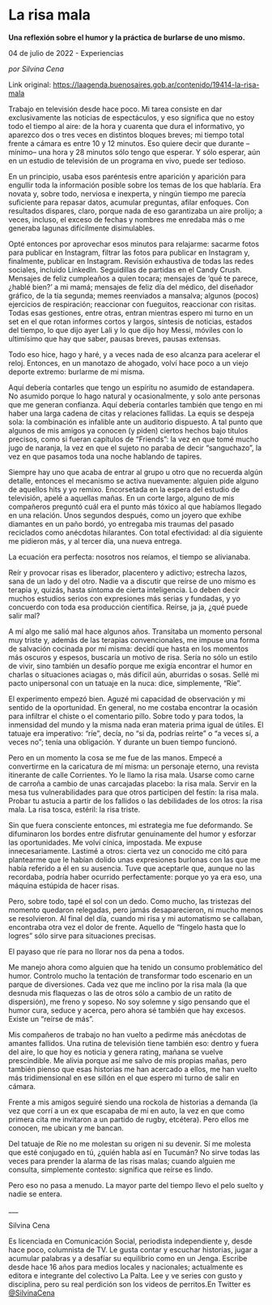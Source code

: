 # La risa mala

**Una reflexión sobre el humor y la práctica de burlarse de uno mismo.**

04 de julio de 2022 - Experiencias

_por Silvina Cena_

Link original: https://laagenda.buenosaires.gob.ar/contenido/19414-la-risa-mala



Trabajo en televisión desde hace poco. Mi tarea consiste en dar exclusivamente las noticias de espectáculos, y eso significa que no estoy todo el tiempo al aire: de la hora y cuarenta que dura el informativo, yo aparezco dos o tres veces en distintos bloques breves; mi tiempo total frente a cámara es entre 10 y 12 minutos. Eso quiere decir que durante –mínimo– una hora y 28 minutos sólo tengo que esperar. Y sólo esperar, aún en un estudio de televisión de un programa en vivo, puede ser tedioso.




En un principio, usaba esos paréntesis entre aparición y aparición para engullir toda la información posible sobre los temas de los que hablaría. Era novata y, sobre todo, nerviosa e inexperta, y ningún tiempo me parecía suficiente para repasar datos, acumular preguntas, afilar enfoques. Con resultados dispares, claro, porque nada de eso garantizaba un aire prolijo; a veces, incluso, el exceso de fechas y nombres me enredaba más o me generaba lagunas difícilmente disimulables.




Opté entonces por aprovechar esos minutos para relajarme: sacarme fotos para publicar en Instagram, filtrar las fotos para publicar en Instagram y, finalmente, publicar en Instagram. Revisión exhaustiva de todas las redes sociales, incluido LinkedIn. Seguidillas de partidas en el Candy Crush. Mensajes de feliz cumpleaños a quien tocara; mensajes de ‘qué te parece, ¿hablé bien?’ a mi mamá; mensajes de feliz día del médico, del diseñador gráfico, de la tía segunda; memes reenviados a mansalva; algunos (pocos) ejercicios de respiración; reaccionar con fueguitos, reaccionar con risitas. Todas esas gestiones, entre otras, entran mientras espero mi turno en un set en el que rotan informes cortos y largos, síntesis de noticias, estados del tiempo, lo que dijo ayer Lali y lo que dijo hoy Messi, móviles con lo ultimísimo que hay que saber, pausas breves, pausas extensas.




Todo eso hice, hago y haré, y a veces nada de eso alcanza para acelerar el reloj. Entonces, en un manotazo de ahogado, volví hace poco a un viejo deporte extremo: burlarme de mí misma.




Aquí debería contarles que tengo un espíritu no asumido de estandapera. No asumido porque lo hago natural y ocasionalmente, y solo ante personas que me generan confianza. Aquí debería contarles también que tengo en mi haber una larga cadena de citas y relaciones fallidas. La equis se despeja sola: la combinación es infalible ante un auditorio dispuesto. A tal punto que algunos de mis amigos ya conocen (y piden) ciertos hechos bajo títulos precisos, como si fueran capítulos de “Friends”: la vez en que tomé mucho jugo de naranja, la vez en que el sujeto no paraba de decir “sanguchazo”, la vez en que pasamos toda una noche hablando de tapires.




Siempre hay uno que acaba de entrar al grupo u otro que no recuerda algún detalle, entonces el mecanismo se activa nuevamente: alguien pide alguno de aquellos hits y yo remixo. Encorsetada en la espera del estudio de televisión, apelé a aquellas mañas. En un corte largo, alguno de mis compañeros preguntó cuál era el punto más tóxico al que habíamos llegado en una relación. Unos segundos después, como un joyero que exhibe diamantes en un paño bordó, yo entregaba mis traumas del pasado reciclados como anécdotas hilarantes. Con total efectividad: al día siguiente me pidieron más, y al tercer día, una nueva entrega.




La ecuación era perfecta: nosotros nos reíamos, el tiempo se alivianaba.




Reír y provocar risas es liberador, placentero y adictivo; estrecha lazos, sana de un lado y del otro. Nadie va a discutir que reírse de uno mismo es terapia y, quizás, hasta síntoma de cierta inteligencia. Lo deben decir muchos estudios serios con expresiones más serias y fundadas, y yo concuerdo con toda esa producción científica. Reírse, ja ja, ¿qué puede salir mal?




A mí algo me salió mal hace algunos años. Transitaba un momento personal muy triste y, además de las terapias convencionales, me impuse una forma de salvación cocinada por mí misma: decidí que hasta en los momentos más oscuros y espesos, buscaría un motivo de risa. Sería no sólo un estilo de vivir, sino también un desafío porque me exigía encontrar el humor en charlas o situaciones aciagas o, más difícil aún, aburridas o sosas. Sellé mi pacto unipersonal con un tatuaje en la nuca: dice, simplemente, “Ríe”.




El experimento empezó bien. Aguzé mi capacidad de observación y mi sentido de la oportunidad. En general, no me costaba encontrar la ocasión para infiltrar el chiste o el comentario pillo. Sobre todo y para todos, la inmensidad del mundo y la misma nada eran materia prima igual de útiles. El tatuaje era imperativo: “ríe”, decía, no “si da, podrías reírte” o “a veces sí, a veces no”; tenía una obligación. Y durante un buen tiempo funcionó.




Pero en un momento la cosa se me fue de las manos. Empecé a convertirme en la caricatura de mí misma: un personaje eterno, una revista itinerante de calle Corrientes. Yo le llamo la risa mala. Usarse como carne de carroña a cambio de unas carcajadas placebo: la risa mala. Servir en la mesa tus vulnerabilidades para que otros participen del festín: la risa mala. Probar tu astucia a partir de los fallidos o las debilidades de los otros: la risa mala. La risa tosca, estéril: la risa triste.




Sin que fuera consciente entonces, mi estrategia me fue deformando. Se difuminaron los bordes entre disfrutar genuinamente del humor y esforzar las oportunidades. Me volví cínica, impostada. Me expuse innecesariamente. Lastimé a otros: cierta vez un conocido me citó para plantearme que le habían dolido unas expresiones burlonas con las que me había referido a él en su ausencia. Tuve que aceptarle que, aunque no las recordaba, podría haber ocurrido perfectamente: porque yo ya era eso, una máquina estúpida de hacer risas.




Pero, sobre todo, tapé el sol con un dedo. Como mucho, las tristezas del momento quedaron relegadas, pero jamás desaparecieron, ni mucho menos se resolvieron. Al final del día, cuando mi risa y mi automatismo se callaban, encontraba otra vez el dolor de frente. Aquello de “fíngelo hasta que lo logres” sólo sirve para situaciones precisas.




El payaso que ríe para no llorar nos da pena a todos.




Me manejo ahora como alguien que ha tenido un consumo problemático del humor. Controlo mucho la tentación de transformar todo escenario en un parque de diversiones. Cada vez que me inclino por la risa mala (la que desnuda mis flaquezas o las de otros sólo a cambio de un ratito de dispersión), me freno y sopeso. No soy solemne y sigo pensando que el humor cura, seduce y acerca, pero ahora sé también que hay excesos. Existe un “reírse de más”.




Mis compañeros de trabajo no han vuelto a pedirme más anécdotas de amantes fallidos. Una rutina de televisión tiene también eso: dentro y fuera del aire, lo que hoy es noticia y genera rating, mañana se vuelve prescindible. Me alivia porque así me salvo de mis propias mañas, pero también pienso que esas historias me han acercado a ellos, me han vuelto más tridimensional en ese sillón en el que espero mi turno de salir en cámara.




Frente a mis amigos seguiré siendo una rockola de historias a demanda (la vez que corrí a un ex que escapaba de mí en auto, la vez en que como primera cita me invitaron a un partido de rugby, etcétera). Pero ellos me conocen, me ubican y me bancan.




Del tatuaje de Ríe no me molestan su origen ni su devenir. Sí me molesta que esté conjugado en tú, ¿quién habla así en Tucumán? No sirve todas las veces para prender la alarma de las risas malas; cuando alguien me consulta, simplemente contesto: significa que reírse es lindo.




Pero eso no pasa a menudo. La mayor parte del tiempo llevo el pelo suelto y nadie se entera.




\_\_\_




Silvina Cena




Es licenciada en Comunicación Social, periodista independiente y, desde hace poco, columnista de TV. Le gusta contar y escuchar historias, jugar a acumular palabras y a desafíar su equilibrio como en un Jenga. Escribe desde hace 16 años para medios locales y nacionales; actualmente es editora e integrante del colectivo La Palta. Lee y ve series con gusto y disciplina, pero su real perdición son los videos de perritos.En Twitter es [@SilvinaCena](https://twitter.com/SilvinaCena)



